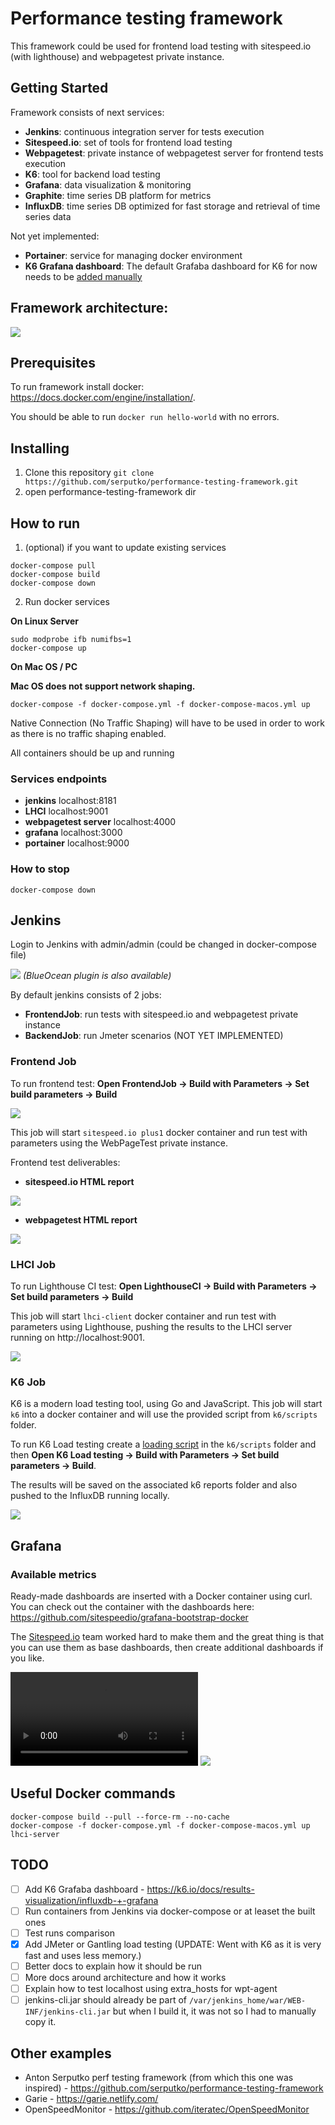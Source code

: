 # Performance testing framework

This framework could be used for frontend load testing with sitespeed.io (with lighthouse) and webpagetest private instance.


## Getting Started

Framework consists of next services:

- **Jenkins**: continuous integration server for tests execution
- **Sitespeed.io**: set of tools for frontend load testing
- **Webpagetest**: private instance of webpagetest server for frontend tests execution
- **K6**: tool for backend load testing
- **Grafana**: data visualization & monitoring
- **Graphite**: time series DB platform for metrics
- **InfluxDB**: time series DB optimized for fast storage and retrieval of time series data

Not yet implemented:

- **Portainer**: service for managing docker environment
- **K6 Grafana dashboard**:  The default Grafaba dashboard for K6 for now needs to be [added manually](https://k6.io/docs/results-visualization/influxdb-+-grafana)

## Framework architecture:

![](docs/img/framework-architecture.png)

## Prerequisites

To run framework install docker: https://docs.docker.com/engine/installation/.

You should be able to run ```docker run hello-world``` with no errors.

## Installing

1. Clone this repository
```git clone https://github.com/serputko/performance-testing-framework.git```
2. open performance-testing-framework dir

## How to run

1. (optional) if you want to update existing services

```shell
docker-compose pull
docker-compose build
docker-compose down
```

2. Run docker services

**On Linux Server**

```shell
sudo modprobe ifb numifbs=1
docker-compose up
```

**On Mac OS / PC**

**Mac OS does not support network shaping.**

```shell
docker-compose -f docker-compose.yml -f docker-compose-macos.yml up
```

Native Connection (No Traffic Shaping) will have to be used in order to work as there is no traffic shaping enabled.

All containers should be up and running

### Services endpoints

- **jenkins** localhost:8181
- **LHCI** localhost:9001
- **webpagetest server** localhost:4000
- **grafana** localhost:3000
- **portainer** localhost:9000

### How to stop

```shell
docker-compose down
```

## Jenkins

Login to Jenkins with admin/admin (could be changed in docker-compose file)

![](docs/img/jenkins-dashboard.png)
*(BlueOcean plugin is also available)*

By default jenkins consists of 2 jobs:

- **FrontendJob**: run tests with sitespeed.io and webpagetest private instance
- **BackendJob**: run Jmeter scenarios (NOT YET IMPLEMENTED)

### Frontend Job

To run frontend test: **Open FrontendJob -> Build with Parameters -> Set build parameters -> Build**

![](docs/img/jenkins_frontendjob_run.png)

This job will start `sitespeed.io plus1` docker container and run test with parameters using the WebPageTest private instance.

Frontend test deliverables:

- **sitespeed.io HTML report**

![](docs/img/jenkins_frontendjob_sitespeed_html_report.png)

- **webpagetest HTML report**

![](docs/img/jenkins_frontendjob_webpagetest_html_report.png)

### LHCI Job

To run Lighthouse CI test: **Open LighthouseCI -> Build with Parameters -> Set build parameters -> Build**

This job will start `lhci-client` docker container and run test with parameters using Lighthouse, pushing the results to the LHCI server running on http://localhost:9001.

![](docs/img/lhci-report.png)

### K6 Job

K6 is a modern load testing tool, using Go and JavaScript. This job will start `k6` into a docker container and will use the provided script from `k6/scripts` folder.

To run K6 Load testing create a [loading script](https://k6.io/docs/using-k6/http-requests) in the `k6/scripts` folder and then **Open K6 Load testing -> Build with Parameters -> Set build parameters -> Build**.

The results will be saved on the associated k6 reports folder and also pushed to the InfluxDB running locally.

![](docs/img/grafana-dashboard-k6-example.png)

## Grafana

### Available metrics

Ready-made dashboards are inserted with a Docker container using curl. You can check out the container with the dashboards here: https://github.com/sitespeedio/grafana-bootstrap-docker

The [Sitespeed.io](https://www.sitespeed.io/documentation/sitespeed.io/performance-dashboard/) team worked hard to make them and the great thing is that you can use them as base dashboards, then create additional dashboards if you like.

![](docs/img/grafana-dashboard-example.mp4)
![](docs/img/grafana-dashboard-example.png)

## Useful Docker commands

```
docker-compose build --pull --force-rm --no-cache
docker-compose -f docker-compose.yml -f docker-compose-macos.yml up lhci-server
```

## TODO

- [ ] Add K6 Grafaba dashboard - https://k6.io/docs/results-visualization/influxdb-+-grafana
- [ ] Run containers from Jenkins via docker-compose or at leaset the built ones
- [ ] Test runs comparison
- [x] Add JMeter or Gantling load testing (UPDATE: Went with K6 as it is very fast and uses less memory.)
- [ ] Better docs to explain how it should be run
- [ ] More docs around architecture and how it works
- [ ] Explain how to test localhost using extra_hosts for wpt-agent
- [ ] jenkins-cli.jar should already be part of `/var/jenkins_home/war/WEB-INF/jenkins-cli.jar` but when I build it, it was not so I had to manually copy it.

## Other examples

- Anton Serputko perf testing framework (from which this one was inspired) - https://github.com/serputko/performance-testing-framework
- Garie - https://garie.netlify.com/
- OpenSpeedMonitor - https://github.com/iteratec/OpenSpeedMonitor
